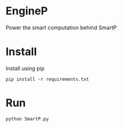 # EngineP
Power the smart computation behind SmartP

# Install
Install using pip
```
pip install -r requirements.txt
```
# Run
```
python SmartP.py
```
